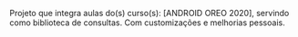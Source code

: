 Projeto que integra aulas do(s) curso(s): [ANDROID OREO 2020], servindo como biblioteca de consultas. Com customizações e melhorias pessoais.

